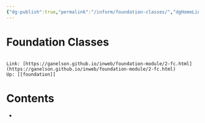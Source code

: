 ```yaml
---
{"dg-publish":true,"permalink":"/inform/foundation-classes/","dgHomeLink":true,"dgPassFrontmatter":false}
---
```


# Foundation Classes
```ad-info

Link: [https://ganelson.github.io/inweb/foundation-module/2-fc.html](https://ganelson.github.io/inweb/foundation-module/2-fc.html)
Up: [[foundation]]
```

# Contents
- 